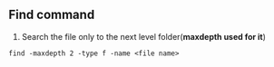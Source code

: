 
## Find command

1. Search the file only to the next level folder(**maxdepth used for it**)

```find -maxdepth 2 -type f -name <file name>```

